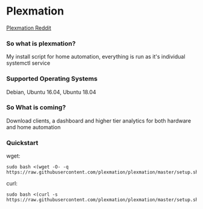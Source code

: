 # Plexmation

[Plexmation Reddit](https://www.reddit.com/r/Plexmation/)

### So what is plexmation?
My install script for home automation, everything is run as it's individual systemctl service

### Supported Operating Systems
Debian, Ubuntu 16.04, Ubuntu 18.04

### So What is coming?
Download clients, a dashboard and higher tier analytics for both hardware and home automation

### Quickstart

wget:
```
sudo bash <(wget -O- -q  https://raw.githubusercontent.com/plexmation/plexmation/master/setup.sh)
```

curl:
```
sudo bash <(curl -s  https://raw.githubusercontent.com/plexmation/plexmation/master/setup.sh)
```
